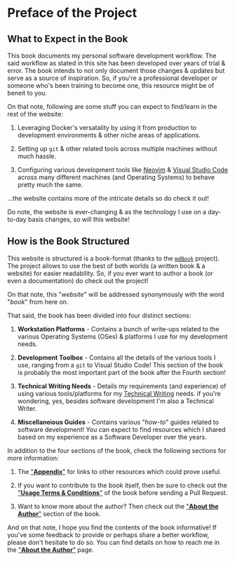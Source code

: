 # Preface of the Project

## What to Expect in the Book

This book documents my personal software development workflow. The said workflow
as stated in this site has been developed over years of trial & error. The book
intends to not only document those changes & updates but serve as a source of
inspiration. So, if you're a professional developer or someone who's been
training to become one, this resource might be of beneit to you.

On that note, following are some stuff you can expect to find/learn in the rest
of the website:

1. Leveraging Docker's versatality by using it from production to development
   environments & other niche areas of applications.

2. Setting up `git` & other related tools across multiple machines without much
   hassle.

3. Configuring various development tools like [Neovim](https://neovim.io) &
   [Visual Studio Code](https://code.visualstudio.com) across many different
   machines (and Operating Systems) to behave pretty much the same.

...the website contains more of the intricate details so do check it out!

Do note, the website is ever-changing & as the technology I use on a day-to-day
basis changes, so will this website!

## How is the Book Structured

This website is structured is a book-format (thanks to the
[`mdBook`](https://github.com/rust-lang/mdBook/) project). The project allows to
use the best of both worlds (a written book & a website) for easier readability.
So, if you ever want to author a book (or even a documentation) do check out the
project!

On that note, this "_website_" will be addressed synonymously with the word
"_book_" from here on.

That said, the book has been divided into four distinct sections:

1. **Workstation Platforms** - Contains a bunch of write-ups related to the
   various Operating Systems (OSes) & platforms I use for my development needs.

2. **Development Toolbox** - Contains all the details of the various tools I
   use, ranging from a `git` to Visual Studio Code! This section of the book is
   probably the most important part of the book after the Fourth section!

3. **Technical Writing Needs** - Details my requirements (and experience) of
   using various tools/platforms for my
   [Technical Writing](https://en.wikipedia.org/wiki/Technical_writing) needs.
   if you're wondering, yes, besides software development I'm also a Technical
   Writer.

4. **Miscellaneious Guides** - Contains various "_how-to_" guides related to
   software development! You can expect to find resources which I shared based
   on my experience as a Software Developer over the years.

In addition to the four sections of the book, check the following sections for
more information:

1. The ["**Appendix**"](appendix.html) for links to other resources which could
   prove useful.

2. If you want to contribute to the book itself, then be sure to check out the
   ["**Usage Terms & Conditions**"](terms-and-conditions.html) of the book
   before sending a Pull Request.

3. Want to know more about the author? Then check out the
   ["**About the Author**"](about-jarmos.html) section of the book.

And on that note, I hope you find the contents of the book informative! If
you've some feedback to provide or perhaps share a better workflow, please don't
hesitate to do so. You can find details on how to reach me in the
["**About the Author**"](about-jarmos.html) page.
